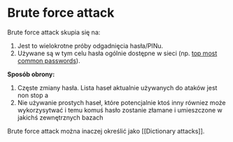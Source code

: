 # Brute force attack
Brute force attack skupia się na:
1. Jest to wielokrotne próby odgadnięcia hasła/PINu.
2. Używane są w tym celu hasła ogólnie dostępne w sieci (np. [top most common passwords](https://github.com/danielmiessler/SecLists/tree/master/Passwords/Common-Credentials)). 


**Sposób obrony:**
1. Częste zmiany hasła. Lista haseł aktualnie używanych do ataków jest non stop a 
2. Nie używanie prostych haseł, które potencjalnie ktoś inny równiez może wykorzysytwać i temu komuś hasło zostanie złamane i umieszczone w jakichś zewnętrznych bazach

Brute force attack można inaczej określić jako [[Dictionary attacks]].